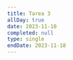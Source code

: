 ```yaml
---
title: Tarea 3
allDay: true
date: 2023-11-10
completed: null
type: single
endDate: 2023-11-18
---
```


